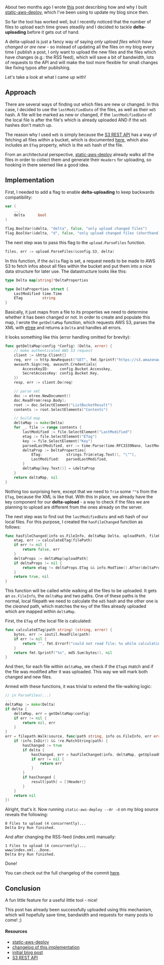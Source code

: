 About two months ago I wrote [this](https://zupzup.org/static-deploy-tool/) post describing how and why I built [static-aws-deploy](https://github.com/zupzup/static-aws-deploy), which I've been using to update my blog since then.

So far the tool has worked well, but I recently noticed that the number of files to upload each time grows steadily and I decided to tackle **delta-uploading** before it gets out of hand.

A delta-upload is just a fancy way of saying *only upload files which have changed or are new* - so instead of updating all the files on my blog every time I publish a post, I only want to upload the new files and the files which have changes (e.g.: the RSS feed), which will save a bit of bandwidth, lots of requests to the API and will make the tool more flexible for small changes like fixing typos after publishing.

Let's take a look at what I came up with!

## Approach 

There are several ways of finding out which files are new or changed. In this case, I decided to use the `lastModifiedDate` of the files, as well as their `md5` hash. A file will be marked as new or changed, if the `lastModifiedDate` of the local file is after the file's which is already uploaded AND if the `md5` hashes don't match up.

The reason why I used `md5` is simply because the [S3 REST API](http://docs.aws.amazon.com/AmazonS3/latest/API/Welcome.html) has a way of fetching all files within a bucket, which is documented [here](http://docs.aws.amazon.com/AmazonS3/latest/API/v2-RESTBucketGET.html), which also includes an `ETag` property, which is the `md5` hash of the file.

From an architectural perspective, [static-aws-deploy](https://github.com/zupzup/static-aws-deploy) already walks all the files in order to collect them and generate their `Headers` for uploading, so hooking in there seemed like a good idea.

## Implementation 

First, I needed to add a flag to enable **delta-uploading** to keep backwards compatibility:

```go
var (
    ...
    delta      bool
)

flag.BoolVar(&delta, "delta", false, "only upload changed files")
flag.BoolVar(&delta, "d", false, "only upload changed files (shorthand)")
```

The next step was to pass this flag to the `upload.ParseFiles` function. 

```go
files, err := upload.ParseFiles(&config.S3, delta)
```

In this function, if the `delta` flag is set, a request needs to be made to AWS S3 to fetch infos about all files within the bucket and put them into a nice data structure for later use. The datastructure looks like this:

```go
type Delta map[string]*DeltaProperties

type DeltaProperties struct {
    LastModified time.Time
    ETag         string
}
```

Basically, it just maps from a file to its properties we need to determine whether it has been changed or not. In order to create and populate this map, I wrote the `getDeltaMap` function, which requests AWS S3, parses the XML with [etree](https://github.com/beevik/etree) and returns a `Delta` and handles all errors.

it looks something like this (error handling omitted for brevity):

```go
func getDeltaMap(config *Config) (Delta, error) {
    // make authenticated AWS S3 request
    client := &http.Client{}
    req, err := http.NewRequest("GET", fmt.Sprintf("https://s3.amazonaws.com/%s/?list-type=2", config.Bucket.Name), nil)
    awsauth.Sign(req, awsauth.Credentials{
        AccessKeyID:     config.Bucket.Accesskey,
        SecretAccessKey: config.Bucket.Key,
    })
    resp, err := client.Do(req)

    // parse xml
    doc := etree.NewDocument()
    doc.ReadFrom(resp.Body);
    root := doc.SelectElement("ListBucketResult")
    contents := root.SelectElements("Contents")

    // build map
    deltaMap := make(Delta)
    for _, file := range contents {
        lastModified := file.SelectElement("LastModified")
        etag := file.SelectElement("ETag")
        key := file.SelectElement("Key")
        parsedLastModified, err := time.Parse(time.RFC3339Nano, lastModified.Text())
        deltaProp := DeltaProperties{
            ETag:           strings.Trim(etag.Text(), "\""),
            LastModified:   parsedLastModified,
        }
        deltaMap[key.Text()] = &deltaProp
    }
    return deltaMap, nil
}
```

Nothing too surprising here, except that we need to `Trim` some `""`s from the `ETag`, because the XML is like that. With this in place, we already have the key component for our **delta-upload** - a way to check if the files we are planning to upload are different from the ones already on the server.

The next step was to find out the `lastModifiedDate` and `md5` hash of our local files. For this purpose, I created the `hasFileChanged` function as follows:

```go
func hasFileChanged(info os.FileInfo, deltaMap Delta, uploadPath, filePath string) (bool, error) {
    etag, err := calculateETag(filePath)
    if err != nil {
        return false, err
    }
    deltaProps := deltaMap[uploadPath]
    if deltaProps != nil {
        return etag != deltaProps.ETag && info.ModTime().After(deltaProps.LastModified), nil
    }
    return true, nil
}
```

This function will be called while walking all the files to be uploaded. It gets an `os.FileInfo`, the `deltaMap` and two paths. One of these paths is the normal, local filepath we need to calculate the `md5` hash and the other one is the *cleaned* path, which matches the `Key` of the files already uploaded which are mapped within `deltaMap`.

First, the `ETag` of the local file is calculated:

```go
func calculateETag(path string) (string, error) {
    bytes, err := ioutil.ReadFile(path)
    if err != nil {
        return "", fmt.Errorf("could not read file: %s while calculating it's ETag, %v", path, err)
    }
    return fmt.Sprintf("%x", md5.Sum(bytes)), nil
}
```

And then, for each file within `deltaMap`, we check if the `ETag`s match and if the file was modified after it was uploaded. This way we will mark both changed and new files.

Armed with these functions, it was trivial to extend the file-walking logic:

```go
// in ParseFiles(...)
...
deltaMap := make(Delta)
if delta {
    deltaMap, err = getDeltaMap(config)
    if err != nil {
        return nil, err
    }
}
err = filepath.Walk(source, func(path string, info os.FileInfo, err error) error {
    if !info.IsDir() && !re.MatchString(path) {
        hasChanged := true
        if delta {
            hasChanged, err = hasFileChanged(info, deltaMap, getUploadPath(config, path), path)
            if err != nil {
                return err
            }
        }
        if hasChanged {
            result[path] = []Header{}
        }
    }
    return nil
})
```

Alright, that's it. Now running `static-aws-deploy --dr -d` on my blog source reveals the following:

```
0 Files to upload (4 concurrently)...
Delta Dry Run finished.
```

And after changing the RSS-feed (index.xml) manually:

```
1 Files to upload (4 concurrently)...
www/index.xml...Done.
Delta Dry Run finished.
```

Done!

You can check out the full changelog of the commit [here](https://github.com/zupzup/static-aws-deploy/commit/a8a4b120d834f416254018c79cfd4fcba0b9c7c4).

## Conclusion

A fun little feature for a useful little tool - nice! 

This post has already been successfully uploaded using this mechanism, which will hopefully save time, bandwidth and requests for many posts to come! ;)


#### Resources

* [static-aws-deploy](https://github.com/zupzup/static-aws-deploy)
* [changelog of this implementation](https://github.com/zupzup/static-aws-deploy/commit/a8a4b120d834f416254018c79cfd4fcba0b9c7c4)
* [initial blog post](https://zupzup.org/static-deploy-tool/)
* [S3 REST API](http://docs.aws.amazon.com/AmazonS3/latest/API/Welcome.html)
